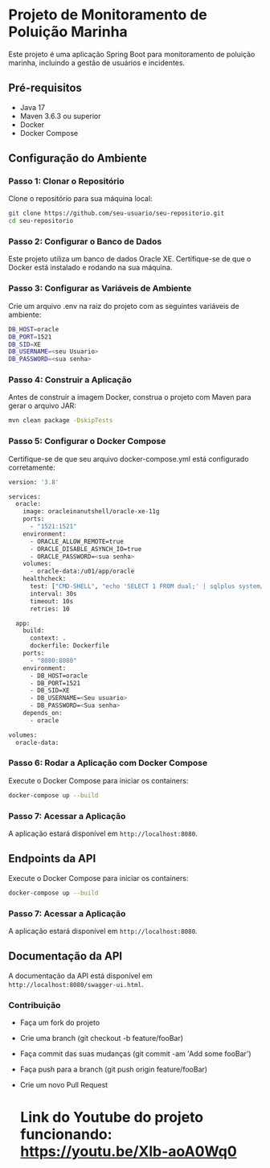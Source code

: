 # Projeto de Monitoramento de Poluição Marinha

Este projeto é uma aplicação Spring Boot para monitoramento de poluição marinha, incluindo a gestão de usuários e incidentes.

## Pré-requisitos

- Java 17
- Maven 3.6.3 ou superior
- Docker
- Docker Compose

## Configuração do Ambiente

### Passo 1: Clonar o Repositório

Clone o repositório para sua máquina local:

```sh
git clone https://github.com/seu-usuario/seu-repositorio.git
cd seu-repositorio

```

### Passo 2: Configurar o Banco de Dados

Este projeto utiliza um banco de dados Oracle XE. Certifique-se de que o Docker está instalado e rodando na sua máquina.

### Passo 3: Configurar as Variáveis de Ambiente

Crie um arquivo .env na raiz do projeto com as seguintes variáveis de ambiente:

```sh
DB_HOST=oracle
DB_PORT=1521
DB_SID=XE
DB_USERNAME=<seu Usuario>
DB_PASSWORD=<sua senha>

```
### Passo 4: Construir a Aplicação

Antes de construir a imagem Docker, construa o projeto com Maven para gerar o arquivo JAR:

```sh
mvn clean package -DskipTests

```
### Passo 5: Configurar o Docker Compose

Certifique-se de que seu arquivo docker-compose.yml está configurado corretamente:

```sh
version: '3.8'

services:
  oracle:
    image: oracleinanutshell/oracle-xe-11g
    ports:
      - "1521:1521"
    environment:
      - ORACLE_ALLOW_REMOTE=true
      - ORACLE_DISABLE_ASYNCH_IO=true
      - ORACLE_PASSWORD=<sua senha>
    volumes:
      - oracle-data:/u01/app/oracle
    healthcheck:
      test: ["CMD-SHELL", "echo 'SELECT 1 FROM dual;' | sqlplus system/oracle@localhost/XE"]
      interval: 30s
      timeout: 10s
      retries: 10

  app:
    build:
      context: .
      dockerfile: Dockerfile
    ports:
      - "8080:8080"
    environment:
      - DB_HOST=oracle
      - DB_PORT=1521
      - DB_SID=XE
      - DB_USERNAME=<Seu usuario>
      - DB_PASSWORD=<Sua senha>
    depends_on:
      - oracle

volumes:
  oracle-data:

```
### Passo 6: Rodar a Aplicação com Docker Compose
Execute o Docker Compose para iniciar os containers:

```sh
docker-compose up --build

```
### Passo 7: Acessar a Aplicação
A aplicação estará disponível em `http://localhost:8080`.

## Endpoints da API
Execute o Docker Compose para iniciar os containers:
```sh
docker-compose up --build
```

### Passo 7: Acessar a Aplicação
A aplicação estará disponível em `http://localhost:8080`.

## Documentação da API
A documentação da API está disponível em `http://localhost:8080/swagger-ui.html`.

### Contribuição
* Faça um fork do projeto
* Crie uma branch (git checkout -b feature/fooBar)
* Faça commit das suas mudanças (git commit -am 'Add some fooBar')
* Faça push para a branch (git push origin feature/fooBar)
* Crie um novo Pull Request

  # Link do Youtube do projeto funcionando: https://youtu.be/Xlb-aoA0Wq0
